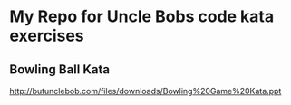 # My Repo for Uncle Bobs code kata exercises

## Bowling Ball Kata
http://butunclebob.com/files/downloads/Bowling%20Game%20Kata.ppt
